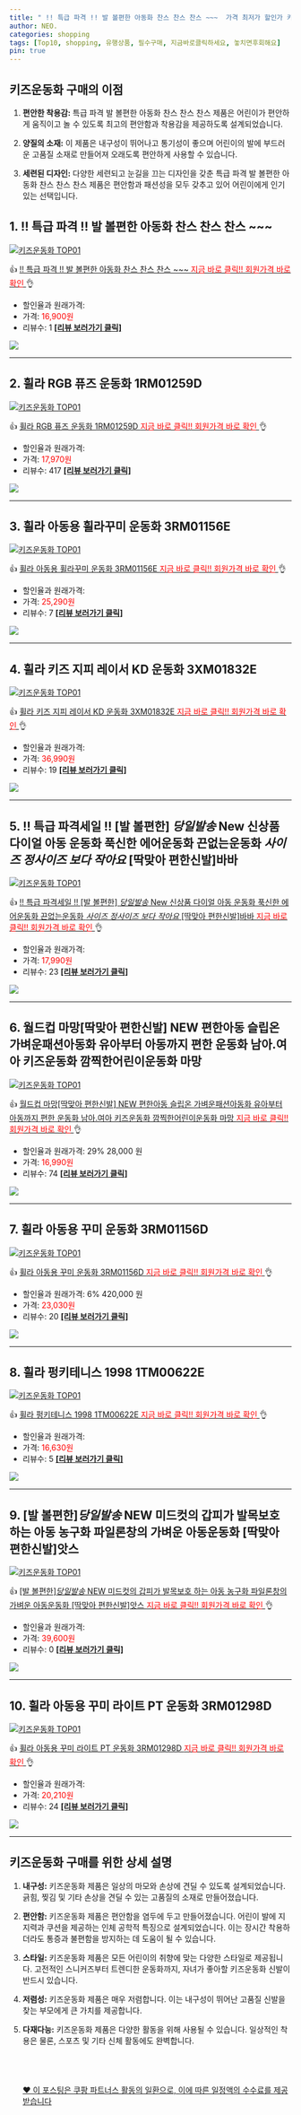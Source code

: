 ```yaml
---
title: " !! 특급 파격 !! 발 볼편한 아동화 찬스 찬스 찬스 ~~~  가격 최저가 할인가 키즈운동화 최저가 추천 제품 비교"
author: NEO.
categories: shopping
tags: [Top10, shopping, 유행상품, 필수구매, 지금바로클릭하세요, 놓치면후회해요]
pin: true
---
```

## 키즈운동화 구매의 이점
1. **편안한 착용감:** 특급 파격  발 볼편한 아동화 찬스 찬스 찬스 제품은 어린이가 편안하게 움직이고 놀 수 있도록 최고의 편안함과 착용감을 제공하도록 설계되었습니다.

2. **양질의 소재:** 이 제품은 내구성이 뛰어나고 통기성이 좋으며 어린이의 발에 부드러운 고품질 소재로 만들어져 오래도록 편안하게 사용할 수 있습니다.

3. **세련된 디자인:** 다양한 세련되고 눈길을 끄는 디자인을 갖춘 특급 파격  발 볼편한 아동화 찬스 찬스 찬스 제품은 편안함과 패션성을 모두 갖추고 있어 어린이에게 인기 있는 선택입니다.

   

## 1.  !! 특급 파격 !! 발 볼편한 아동화 찬스 찬스 찬스 ~~~ 

[![키즈운동화 TOP01](https://thumbnail10.coupangcdn.com/thumbnails/remote/490x490ex/image/vendor_inventory/fc6d/2862e7d3e3450b48b56c023e10d6c5960db467cbda98ae2de0e370d40e2e.jpg)](https://link.coupang.com/re/AFFSDP?lptag=AF3617701&subid=GithubCoopas&pageKey=7650039843&traceid=V0-153&itemId=20352380973&vendorItemId=87436841722)


👍 [ !! 특급 파격 !! 발 볼편한 아동화 찬스 찬스 찬스 ~~~  <font color=red> 지금 바로 클릭!! 회원가격 바로 확인 </font> ](https://link.coupang.com/re/AFFSDP?lptag=AF3617701&subid=GithubCoopas&pageKey=7650039843&traceid=V0-153&itemId=20352380973&vendorItemId=87436841722) 👌 


- 할인율과 원래가격: 
- 가격: <span style='color:red'>16,900원</span>
- 리뷰수: 1  [**[리뷰 보러가기 클릭]**](https://link.coupang.com/re/AFFSDP?lptag=AF3617701&subid=GithubCoopas&pageKey=7650039843&traceid=V0-153&itemId=20352380973&vendorItemId=87436841722)

[![](/discount_price.png)](https://link.coupang.com/re/AFFSDP?lptag=AF3617701&subid=GithubCoopas&pageKey=7650039843&traceid=V0-153&itemId=20352380973&vendorItemId=87436841722)

---


   

## 2.  휠라 RGB 퓨즈 운동화 1RM01259D 

[![키즈운동화 TOP01](https://thumbnail9.coupangcdn.com/thumbnails/remote/490x490ex/image/rs_quotation_api/czkiwvhi/33193feed28e474886df9a8fd6d9bf14.jpg)](https://link.coupang.com/re/AFFSDP?lptag=AF3617701&subid=GithubCoopas&pageKey=6329093451&traceid=V0-153&itemId=13242329457&vendorItemId=80500288895)


👍 [ 휠라 RGB 퓨즈 운동화 1RM01259D  <font color=red> 지금 바로 클릭!! 회원가격 바로 확인 </font> ](https://link.coupang.com/re/AFFSDP?lptag=AF3617701&subid=GithubCoopas&pageKey=6329093451&traceid=V0-153&itemId=13242329457&vendorItemId=80500288895) 👌 


- 할인율과 원래가격: 
- 가격: <span style='color:red'>17,970원</span>
- 리뷰수: 417  [**[리뷰 보러가기 클릭]**](https://link.coupang.com/re/AFFSDP?lptag=AF3617701&subid=GithubCoopas&pageKey=6329093451&traceid=V0-153&itemId=13242329457&vendorItemId=80500288895)

[![](/discount_price.png)](https://link.coupang.com/re/AFFSDP?lptag=AF3617701&subid=GithubCoopas&pageKey=6329093451&traceid=V0-153&itemId=13242329457&vendorItemId=80500288895)

---


   

## 3.  휠라 아동용 휠라꾸미 운동화 3RM01156E 

[![키즈운동화 TOP01](https://thumbnail10.coupangcdn.com/thumbnails/remote/490x490ex/image/rs_quotation_api/saim3kge/418256729d6b4cc6baff6231d0585fcc.jpg)](https://link.coupang.com/re/AFFSDP?lptag=AF3617701&subid=GithubCoopas&pageKey=6370901994&traceid=V0-153&itemId=13227724426&vendorItemId=80485870791)


👍 [ 휠라 아동용 휠라꾸미 운동화 3RM01156E  <font color=red> 지금 바로 클릭!! 회원가격 바로 확인 </font> ](https://link.coupang.com/re/AFFSDP?lptag=AF3617701&subid=GithubCoopas&pageKey=6370901994&traceid=V0-153&itemId=13227724426&vendorItemId=80485870791) 👌 


- 할인율과 원래가격: 
- 가격: <span style='color:red'>25,290원</span>
- 리뷰수: 7  [**[리뷰 보러가기 클릭]**](https://link.coupang.com/re/AFFSDP?lptag=AF3617701&subid=GithubCoopas&pageKey=6370901994&traceid=V0-153&itemId=13227724426&vendorItemId=80485870791)

[![](/discount_price.png)](https://link.coupang.com/re/AFFSDP?lptag=AF3617701&subid=GithubCoopas&pageKey=6370901994&traceid=V0-153&itemId=13227724426&vendorItemId=80485870791)

---


   

## 4.  휠라 키즈 지피 레이서 KD 운동화 3XM01832E 

[![키즈운동화 TOP01](https://thumbnail7.coupangcdn.com/thumbnails/remote/490x490ex/image/retail/images/4706297850634769-d508bdcb-4a45-4ce0-adbd-10bd34c724c1.jpg)](https://link.coupang.com/re/AFFSDP?lptag=AF3617701&subid=GithubCoopas&pageKey=6661239112&traceid=V0-153&itemId=14936186494&vendorItemId=82163120791)


👍 [ 휠라 키즈 지피 레이서 KD 운동화 3XM01832E  <font color=red> 지금 바로 클릭!! 회원가격 바로 확인 </font> ](https://link.coupang.com/re/AFFSDP?lptag=AF3617701&subid=GithubCoopas&pageKey=6661239112&traceid=V0-153&itemId=14936186494&vendorItemId=82163120791) 👌 


- 할인율과 원래가격: 
- 가격: <span style='color:red'>36,990원</span>
- 리뷰수: 19  [**[리뷰 보러가기 클릭]**](https://link.coupang.com/re/AFFSDP?lptag=AF3617701&subid=GithubCoopas&pageKey=6661239112&traceid=V0-153&itemId=14936186494&vendorItemId=82163120791)

[![](/discount_price.png)](https://link.coupang.com/re/AFFSDP?lptag=AF3617701&subid=GithubCoopas&pageKey=6661239112&traceid=V0-153&itemId=14936186494&vendorItemId=82163120791)

---


   

## 5.  !! 특급 파격세일 !! [발 볼편한] *당일발송* New 신상품 다이얼 아동 운동화 푹신한 에어운동화 끈없는운동화 *사이즈 정사이즈 보다 작아요* [딱맞아 편한신발]바바 

[![키즈운동화 TOP01](https://thumbnail7.coupangcdn.com/thumbnails/remote/490x490ex/image/vendor_inventory/5ef0/b501134c8fabfd34bfcc6e0bb9d405dbd37d6494805470aa53798513e95f.jpg)](https://link.coupang.com/re/AFFSDP?lptag=AF3617701&subid=GithubCoopas&pageKey=7566823476&traceid=V0-153&itemId=19947170109&vendorItemId=80294290571)


👍 [ !! 특급 파격세일 !! [발 볼편한] *당일발송* New 신상품 다이얼 아동 운동화 푹신한 에어운동화 끈없는운동화 *사이즈 정사이즈 보다 작아요* [딱맞아 편한신발]바바  <font color=red> 지금 바로 클릭!! 회원가격 바로 확인 </font> ](https://link.coupang.com/re/AFFSDP?lptag=AF3617701&subid=GithubCoopas&pageKey=7566823476&traceid=V0-153&itemId=19947170109&vendorItemId=80294290571) 👌 


- 할인율과 원래가격: 
- 가격: <span style='color:red'>17,990원</span>
- 리뷰수: 23  [**[리뷰 보러가기 클릭]**](https://link.coupang.com/re/AFFSDP?lptag=AF3617701&subid=GithubCoopas&pageKey=7566823476&traceid=V0-153&itemId=19947170109&vendorItemId=80294290571)

[![](/discount_price.png)](https://link.coupang.com/re/AFFSDP?lptag=AF3617701&subid=GithubCoopas&pageKey=7566823476&traceid=V0-153&itemId=19947170109&vendorItemId=80294290571)

---


   

## 6.  월드컵 마망[딱맞아 편한신발] NEW 편한아동 슬립온 가벼운패션아동화 유아부터 아동까지 편한 운동화 남아.여아 키즈운동화 깜찍한어린이운동화 마망 

[![키즈운동화 TOP01](https://thumbnail9.coupangcdn.com/thumbnails/remote/490x490ex/image/vendor_inventory/62bc/33503e854e07422c79a57baf1cc5c14f20d0d80c4b5848683f089b652094.jpg)](https://link.coupang.com/re/AFFSDP?lptag=AF3617701&subid=GithubCoopas&pageKey=6078250311&traceid=V0-153&itemId=11253959411&vendorItemId=78531007533)


👍 [ 월드컵 마망[딱맞아 편한신발] NEW 편한아동 슬립온 가벼운패션아동화 유아부터 아동까지 편한 운동화 남아.여아 키즈운동화 깜찍한어린이운동화 마망  <font color=red> 지금 바로 클릭!! 회원가격 바로 확인 </font> ](https://link.coupang.com/re/AFFSDP?lptag=AF3617701&subid=GithubCoopas&pageKey=6078250311&traceid=V0-153&itemId=11253959411&vendorItemId=78531007533) 👌 


- 할인율과 원래가격: 29%  28,000   원
- 가격: <span style='color:red'>16,990원</span>
- 리뷰수: 74  [**[리뷰 보러가기 클릭]**](https://link.coupang.com/re/AFFSDP?lptag=AF3617701&subid=GithubCoopas&pageKey=6078250311&traceid=V0-153&itemId=11253959411&vendorItemId=78531007533)

[![](/discount_price.png)](https://link.coupang.com/re/AFFSDP?lptag=AF3617701&subid=GithubCoopas&pageKey=6078250311&traceid=V0-153&itemId=11253959411&vendorItemId=78531007533)

---


   

## 7.  휠라 아동용 꾸미 운동화 3RM01156D 

[![키즈운동화 TOP01](https://thumbnail9.coupangcdn.com/thumbnails/remote/490x490ex/image/rs_quotation_api/2ftcfvoh/26477f4f9935448baf73e5266240b0d8.jpg)](https://link.coupang.com/re/AFFSDP?lptag=AF3617701&subid=GithubCoopas&pageKey=4841307775&traceid=V0-153&itemId=6135140345&vendorItemId=73431417991)


👍 [ 휠라 아동용 꾸미 운동화 3RM01156D  <font color=red> 지금 바로 클릭!! 회원가격 바로 확인 </font> ](https://link.coupang.com/re/AFFSDP?lptag=AF3617701&subid=GithubCoopas&pageKey=4841307775&traceid=V0-153&itemId=6135140345&vendorItemId=73431417991) 👌 


- 할인율과 원래가격: 6%  420,000   원
- 가격: <span style='color:red'>23,030원</span>
- 리뷰수: 20  [**[리뷰 보러가기 클릭]**](https://link.coupang.com/re/AFFSDP?lptag=AF3617701&subid=GithubCoopas&pageKey=4841307775&traceid=V0-153&itemId=6135140345&vendorItemId=73431417991)

[![](/discount_price.png)](https://link.coupang.com/re/AFFSDP?lptag=AF3617701&subid=GithubCoopas&pageKey=4841307775&traceid=V0-153&itemId=6135140345&vendorItemId=73431417991)

---


   

## 8.  휠라 펑키테니스 1998 1TM00622E 

[![키즈운동화 TOP01](https://thumbnail8.coupangcdn.com/thumbnails/remote/490x490ex/image/retail/images/470013562652114-424880f1-9255-4217-ba24-22b8d71fe1b3.jpg)](https://link.coupang.com/re/AFFSDP?lptag=AF3617701&subid=GithubCoopas&pageKey=6331037089&traceid=V0-153&itemId=13227161735&vendorItemId=80485325534)


👍 [ 휠라 펑키테니스 1998 1TM00622E  <font color=red> 지금 바로 클릭!! 회원가격 바로 확인 </font> ](https://link.coupang.com/re/AFFSDP?lptag=AF3617701&subid=GithubCoopas&pageKey=6331037089&traceid=V0-153&itemId=13227161735&vendorItemId=80485325534) 👌 


- 할인율과 원래가격: 
- 가격: <span style='color:red'>16,630원</span>
- 리뷰수: 5  [**[리뷰 보러가기 클릭]**](https://link.coupang.com/re/AFFSDP?lptag=AF3617701&subid=GithubCoopas&pageKey=6331037089&traceid=V0-153&itemId=13227161735&vendorItemId=80485325534)

[![](/discount_price.png)](https://link.coupang.com/re/AFFSDP?lptag=AF3617701&subid=GithubCoopas&pageKey=6331037089&traceid=V0-153&itemId=13227161735&vendorItemId=80485325534)

---


   

## 9.  [발 볼편한]*당일발송* NEW 미드컷의 갑피가 발목보호 하는 아동 농구화 파일론창의 가벼운 아동운동화 [딱맞아 편한신발]앗스 

[![키즈운동화 TOP01](https://thumbnail7.coupangcdn.com/thumbnails/remote/490x490ex/image/vendor_inventory/0abe/a7edde2ca3d6e189127e71688b41789148ba717eba1739295601f0aad5c0.png)](https://link.coupang.com/re/AFFSDP?lptag=AF3617701&subid=GithubCoopas&pageKey=6322237032&traceid=V0-153&itemId=13182082462&vendorItemId=80440671084)


👍 [ [발 볼편한]*당일발송* NEW 미드컷의 갑피가 발목보호 하는 아동 농구화 파일론창의 가벼운 아동운동화 [딱맞아 편한신발]앗스  <font color=red> 지금 바로 클릭!! 회원가격 바로 확인 </font> ](https://link.coupang.com/re/AFFSDP?lptag=AF3617701&subid=GithubCoopas&pageKey=6322237032&traceid=V0-153&itemId=13182082462&vendorItemId=80440671084) 👌 


- 할인율과 원래가격: 
- 가격: <span style='color:red'>39,600원</span>
- 리뷰수: 0  [**[리뷰 보러가기 클릭]**](https://link.coupang.com/re/AFFSDP?lptag=AF3617701&subid=GithubCoopas&pageKey=6322237032&traceid=V0-153&itemId=13182082462&vendorItemId=80440671084)

[![](/discount_price.png)](https://link.coupang.com/re/AFFSDP?lptag=AF3617701&subid=GithubCoopas&pageKey=6322237032&traceid=V0-153&itemId=13182082462&vendorItemId=80440671084)

---


   

## 10.  휠라 아동용 꾸미 라이트 PT 운동화 3RM01298D 

[![키즈운동화 TOP01](https://thumbnail10.coupangcdn.com/thumbnails/remote/490x490ex/image/retail/images/2021/03/19/14/7/92e63761-b656-4a5a-9786-7157a571d20b.jpg)](https://link.coupang.com/re/AFFSDP?lptag=AF3617701&subid=GithubCoopas&pageKey=4841307084&traceid=V0-153&itemId=7373878648&vendorItemId=74564258608)


👍 [ 휠라 아동용 꾸미 라이트 PT 운동화 3RM01298D  <font color=red> 지금 바로 클릭!! 회원가격 바로 확인 </font> ](https://link.coupang.com/re/AFFSDP?lptag=AF3617701&subid=GithubCoopas&pageKey=4841307084&traceid=V0-153&itemId=7373878648&vendorItemId=74564258608) 👌 


- 할인율과 원래가격: 
- 가격: <span style='color:red'>20,210원</span>
- 리뷰수: 24  [**[리뷰 보러가기 클릭]**](https://link.coupang.com/re/AFFSDP?lptag=AF3617701&subid=GithubCoopas&pageKey=4841307084&traceid=V0-153&itemId=7373878648&vendorItemId=74564258608)

[![](/discount_price.png)](https://link.coupang.com/re/AFFSDP?lptag=AF3617701&subid=GithubCoopas&pageKey=4841307084&traceid=V0-153&itemId=7373878648&vendorItemId=74564258608)

---
## 키즈운동화 구매를 위한 상세 설명
1. **내구성:** 키즈운동화 제품은 일상의 마모와 손상에 견딜 수 있도록 설계되었습니다. 긁힘, 찢김 및 기타 손상을 견딜 수 있는 고품질의 소재로 만들어졌습니다.

2. **편안함:** 키즈운동화 제품은 편안함을 염두에 두고 만들어졌습니다. 어린이 발에 지지력과 쿠션을 제공하는 인체 공학적 특징으로 설계되었습니다. 이는 장시간 착용하더라도 통증과 불편함을 방지하는 데 도움이 될 수 있습니다.

3. **스타일:** 키즈운동화 제품은 모든 어린이의 취향에 맞는 다양한 스타일로 제공됩니다. 고전적인 스니커즈부터 트렌디한 운동화까지, 자녀가 좋아할 키즈운동화 신발이 반드시 있습니다.

4. **저렴성:** 키즈운동화 제품은 매우 저렴합니다. 이는 내구성이 뛰어난 고품질 신발을 찾는 부모에게 큰 가치를 제공합니다.

5. **다재다능:** 키즈운동화 제품은 다양한 활동을 위해 사용될 수 있습니다. 일상적인 착용은 물론, 스포츠 및 기타 신체 활동에도 완벽합니다.<br><br><br><br><br> [ ❤  이 포스팅은 쿠팡 파트너스 활동의 일환으로, 이에 따른 일정액의 수수료를 제공받습니다](https://link.coupang.com/a/bcEFyh)